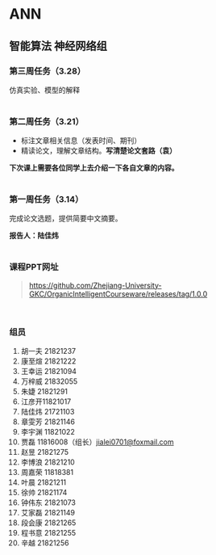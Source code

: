 # ANN
## 智能算法 神经网络组

### 第三周任务（3.28）
仿真实验、模型的解释
</br>
</br>

### 第二周任务（3.21）
+ 标注文章相关信息（发表时间、期刊）
+ 精读论文，理解文章结构。**写清楚论文套路（袁）**

**下次课上需要各位同学上去介绍一下各自文章的内容。**
</br>
</br>

### 第一周任务（3.14）
完成论文选题，提供简要中文摘要。

**报告人：陆佳炜**
</br>
</br>

### 课程PPT网址

> https://github.com/Zhejiang-University-GKC/OrganicIntelligentCourseware/releases/tag/1.0.0
</br>

### 组员
1. 胡一夫 21821237  
2. 康至煊 21821222  
3. 王幸运 21821094  
4. 万梓威 21832055  
5. 朱婕 21821291  
6. 江彦开11821017  
7. 陆佳炜 21721103  
8. 章雯芳 21821146  
9. 李宇渊 11821022  
10. 贾磊 11816008（组长）jialei0701@foxmail.com
11. 赵昱 21821275    
12. 李博浪 21821210  
13. 周嘉荣 11818381  
14. 叶晨 21821211
15. 徐帅 21821174
16. 钟伟东 21821073
17. 艾家磊 21821149
18. 段会康 21821265
19. 程书意 21821255
20. 辛越 21821256
